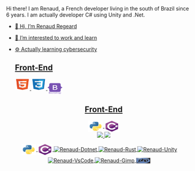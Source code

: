 Hi there! I am Renaud, a French developer living in the south of Brazil since 6 years. I am actually developer C# using Unity and .Net.

<div align="left">
  <a href="https://github.com/redjigame">
    

</div>

- 👋 Hi, I’m Renaud Regeard
- 📝 I’m interested to work and learn
- ⚙ Actually learning cybersecurity
  
  <div style="display: inline_block">
    <div style="display: inline_block">
      <h2>Front-End</h2>
      <img alt="Renaud-HTML" height="30" width="40" src="https://raw.githubusercontent.com/devicons/devicon/master/icons/html5/html5-original.svg">
      <img alt="Renaud-CSS" height="30" width="40" src="https://raw.githubusercontent.com/devicons/devicon/master/icons/css3/css3-original.svg">
      <img align="center" alt="Renaud-HTML" height="30" width="40" src="https://raw.githubusercontent.com/devicons/devicon/master/icons/bootstrap/bootstrap-plain-wordmark.svg">
      </div>
      <div align="center" style="display: inline_block">
        <h2 align="center">Front-End</h2>
        <img align="center" alt="Renaud-Python" height="30" width="40" src="https://raw.githubusercontent.com/devicons/devicon/master/icons/python/python-original.svg">
        <img align="center" alt="Renaud-Csharp" height="30" width="40" src="https://raw.githubusercontent.com/devicons/devicon/master/icons/csharp/csharp-original.svg">
      </div>
    
  </div>
  
  
  


  <div align="center">
  <a href="https://github.com/redjigame">
    <img height="180em" src="https://github-readme-stats.vercel.app/api?username=redjigame&show_icons=true&theme=dark&include_all_commits=true&count_private=true"/>
  <img height="180em" src="https://github-readme-stats.vercel.app/api/top-langs/?username=redjigame&layout=compact&langs_count=7&theme=dark"/>
</div>
    
<div align="center" style="display: inline_block">
  
  <img align="center" alt="Renaud-Python" height="30" width="40" src="https://raw.githubusercontent.com/devicons/devicon/master/icons/python/python-original.svg">
  <img align="center" alt="Renaud-Csharp" height="30" width="40" src="https://raw.githubusercontent.com/devicons/devicon/master/icons/csharp/csharp-original.svg">
  <img align="center" alt="Renaud-Dotnet" height="30" width="40" src="https://cdn.jsdelivr.net/gh/devicons/devicon/icons/dotnetcore/dotnetcore-original.svg" />
  <img align="center" alt="Renaud-Rust" height="30" width="40" src="https://cdn.jsdelivr.net/gh/devicons/devicon/icons/rust/rust-plain.svg" />
  <img align="center" alt="Renaud-Unity" height="30" width="40" src="https://cdn.jsdelivr.net/gh/devicons/devicon/icons/unity/unity-original.svg" />
  <img align="center" alt="Renaud-VsCode" height="30" width="40" src="https://cdn.jsdelivr.net/gh/devicons/devicon/icons/vscode/vscode-original.svg" />
  <img align="center" alt="Renaud-Gimp" height="30" width="40" src="https://cdn.jsdelivr.net/gh/devicons/devicon/icons/gimp/gimp-original-wordmark.svg" />
  <img align="center" alt="Renaud-Gimp" height="30" width="40"src="https://raw.githubusercontent.com/devicons/devicon/master/icons/php/php-original.svg"/>
 
</div>


    
    
